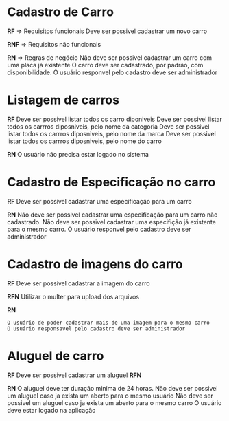 # Cadastro de Carro

**RF** => Requisitos funcionais
    Deve ser possivel cadastrar um novo carro

**RNF** => Requisitos não funcionais


**RN** => Regras de negócio
    Não deve ser possivel cadastrar um carro com uma placa já existente
    O carro deve ser cadastrado, por padrão, com disponibilidade.
    O usuário responvel pelo cadastro deve ser administrador

# Listagem de carros

**RF**
    Deve ser possivel listar todos os carro diponiveis
    Deve ser possivel listar todos os carrros diposniveis, pelo nome da categoria
    Deve ser possivel listar todos os carrros diposniveis, pelo nome da marca
    Deve ser possivel listar todos os carrros diposniveis, pelo nome do carro

**RN**
    O usuário não precisa estar logado no sistema

# Cadastro de Especificação no carro

**RF**
    Deve ser possível cadastrar uma especificação para um carro


**RN**
    Não deve ser possivel cadastrar uma especificação para um carro não cadastrado.
    Não deve ser possivel cadastrar uma especifição já existente para o mesmo carro.
    O usuário responvel pelo cadastro deve ser administrador


# Cadastro de imagens do carro

**RF**
    Deve ser possivel cadastrar a imagem do carro

**RFN**
    Utilizar o multer para upload dos arquivos

**RN**

    O usuário de poder cadastrar mais de uma imagem para o mesmo carro
    O usuário responsavel pelo cadastro deve ser administrador

# Aluguel de carro

**RF**
    Deve ser possivel cadastrar um aluguel
**RFN**

**RN**
    O aluguel deve ter duração minima de 24 horas.
    Não deve ser possivel um aluguel caso ja exista um aberto para o mesmo usuário
    Não deve ser possivel um aluguel caso ja exista um aberto para o mesmo carro
    O usuário deve estar logado na aplicação


    


